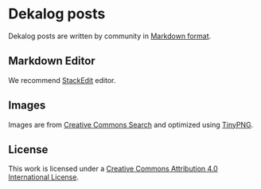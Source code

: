 # Dekalog posts

Dekalog posts are written by community in [Markdown format](http://commonmark.org).

## Markdown Editor

We recommend [StackEdit](https://stackedit.io) editor.

## Images

Images are from [Creative Commons Search](https://ccsearch.creativecommons.org) and optimized using [TinyPNG](https://tinypng.com).

## License

This work is licensed under a [Creative Commons Attribution 4.0 International License](http://creativecommons.org/licenses/by/4.0/).

